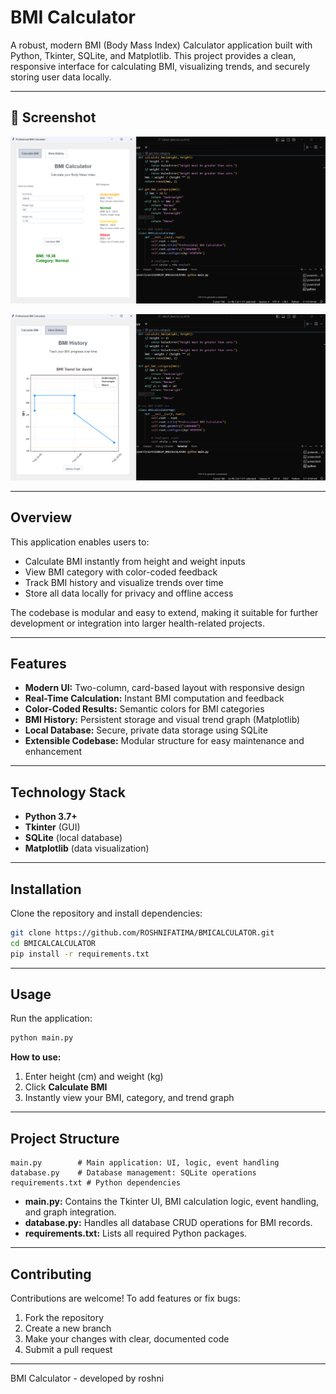 # BMI Calculator

A robust, modern BMI (Body Mass Index) Calculator application built with Python, Tkinter, SQLite, and Matplotlib. This project provides a clean, responsive interface for calculating BMI, visualizing trends, and securely storing user data locally.

---

## 📸 Screenshot

![App Screenshot1](bmicalculator1.png)

![App Screenshot2](bmicalculator2.png)


---

## Overview
This application enables users to:
- Calculate BMI instantly from height and weight inputs
- View BMI category with color-coded feedback
- Track BMI history and visualize trends over time
- Store all data locally for privacy and offline access

The codebase is modular and easy to extend, making it suitable for further development or integration into larger health-related projects.

---

## Features
- **Modern UI:** Two-column, card-based layout with responsive design
- **Real-Time Calculation:** Instant BMI computation and feedback
- **Color-Coded Results:** Semantic colors for BMI categories
- **BMI History:** Persistent storage and visual trend graph (Matplotlib)
- **Local Database:** Secure, private data storage using SQLite
- **Extensible Codebase:** Modular structure for easy maintenance and enhancement

---

## Technology Stack
- **Python 3.7+**
- **Tkinter** (GUI)
- **SQLite** (local database)
- **Matplotlib** (data visualization)

---

## Installation
Clone the repository and install dependencies:
```bash
git clone https://github.com/ROSHNIFATIMA/BMICALCULATOR.git
cd BMICALCALCULATOR
pip install -r requirements.txt
```

---

## Usage
Run the application:
```bash
python main.py
```

**How to use:**
1. Enter height (cm) and weight (kg)
2. Click **Calculate BMI**
3. Instantly view your BMI, category, and trend graph

---

## Project Structure
```
main.py        # Main application: UI, logic, event handling
database.py    # Database management: SQLite operations
requirements.txt # Python dependencies
```

- **main.py:** Contains the Tkinter UI, BMI calculation logic, event handling, and graph integration.
- **database.py:** Handles all database CRUD operations for BMI records.
- **requirements.txt:** Lists all required Python packages.

---

## Contributing
Contributions are welcome! To add features or fix bugs:
1. Fork the repository
2. Create a new branch
3. Make your changes with clear, documented code
4. Submit a pull request

---



 BMI Calculator - developed by roshni

